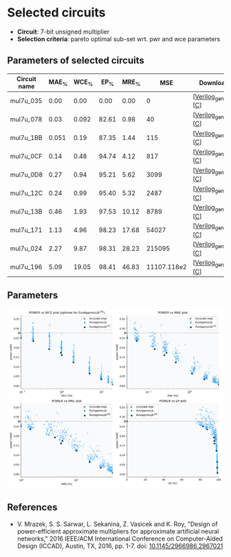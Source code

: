 
Selected circuits
===================
 - **Circuit**: 7-bit unsigned multiplier
 - **Selection criteria**: pareto optimal sub-set wrt. pwr and wce parameters

Parameters of selected circuits
----------------------------

| Circuit name | MAE<sub>%</sub> | WCE<sub>%</sub> | EP<sub>%</sub> | MRE<sub>%</sub> | MSE | Download |
| --- |  --- | --- | --- | --- | --- | --- | 
| mul7u_035 | 0.00 | 0.00 | 0.00 | 0.00 | 0 |  [[Verilog<sub>generic</sub>](mul7u_035.v)]  [[C](mul7u_035.c)] |
| mul7u_078 | 0.03 | 0.092 | 82.61 | 0.98 | 40 |  [[Verilog<sub>generic</sub>](mul7u_078.v)]  [[C](mul7u_078.c)] |
| mul7u_1BB | 0.051 | 0.19 | 87.35 | 1.44 | 115 |  [[Verilog<sub>generic</sub>](mul7u_1BB.v)]  [[C](mul7u_1BB.c)] |
| mul7u_0CF | 0.14 | 0.48 | 94.74 | 4.12 | 817 |  [[Verilog<sub>generic</sub>](mul7u_0CF.v)]  [[C](mul7u_0CF.c)] |
| mul7u_0D8 | 0.27 | 0.94 | 95.21 | 5.62 | 3099 |  [[Verilog<sub>generic</sub>](mul7u_0D8.v)]  [[C](mul7u_0D8.c)] |
| mul7u_12C | 0.24 | 0.99 | 95.40 | 5.32 | 2487 |  [[Verilog<sub>generic</sub>](mul7u_12C.v)]  [[C](mul7u_12C.c)] |
| mul7u_13B | 0.46 | 1.93 | 97.53 | 10.12 | 8789 |  [[Verilog<sub>generic</sub>](mul7u_13B.v)]  [[C](mul7u_13B.c)] |
| mul7u_171 | 1.13 | 4.96 | 98.23 | 17.68 | 54027 |  [[Verilog<sub>generic</sub>](mul7u_171.v)]  [[C](mul7u_171.c)] |
| mul7u_024 | 2.27 | 9.87 | 98.31 | 28.23 | 215095 |  [[Verilog<sub>generic</sub>](mul7u_024.v)]  [[C](mul7u_024.c)] |
| mul7u_196 | 5.09 | 19.05 | 98.41 | 46.83 | 11107.118e2 |  [[Verilog<sub>generic</sub>](mul7u_196.v)]  [[C](mul7u_196.c)] |
    
Parameters
--------------
![Parameters figure](fig.png)

References
--------------
   - V. Mrazek, S. S. Sarwar, L. Sekanina, Z. Vasicek and K. Roy, "Design of power-efficient approximate multipliers for approximate artificial neural networks," 2016 IEEE/ACM International Conference on Computer-Aided Design (ICCAD), Austin, TX, 2016, pp. 1-7. doi: [10.1145/2966986.2967021](https://dx.doi.org/10.1145/2966986.2967021)

             
